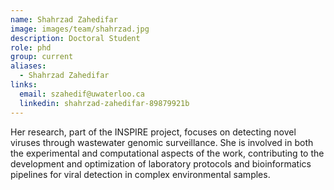 ```yaml
---
name: Shahrzad Zahedifar
image: images/team/shahrzad.jpg
description: Doctoral Student
role: phd
group: current
aliases:
  - Shahrzad Zahedifar
links:
  email: szahedif@uwaterloo.ca
  linkedin: shahrzad-zahedifar-89879921b
---
```


Her research, part of the INSPIRE project, focuses on detecting novel viruses through wastewater genomic surveillance. She is involved in both the experimental and computational aspects of the work, contributing to the development and optimization of laboratory protocols and bioinformatics pipelines for viral detection in complex environmental samples.
